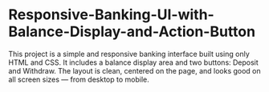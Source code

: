 # Responsive-Banking-UI-with-Balance-Display-and-Action-Button
This project is a simple and responsive banking interface built using only HTML and CSS. It includes a balance display area and two buttons: Deposit and Withdraw. The layout is clean, centered on the page, and looks good on all screen sizes — from desktop to mobile.
